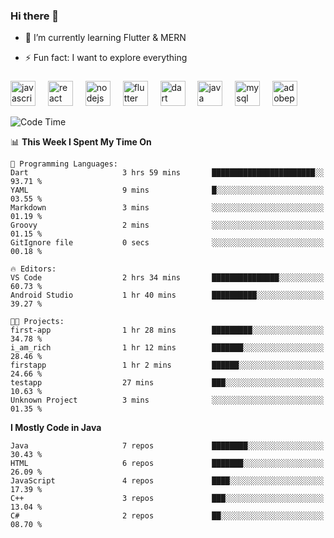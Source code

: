 ### Hi there 👋







- 🌱 I’m currently learning Flutter & MERN
- ⚡ Fun fact: I want to explore everything



  ###
<div align="left">
  <img src="https://cdn.jsdelivr.net/gh/devicons/devicon/icons/javascript/javascript-original.svg" height="40" alt="javascript logo"  />
  <img width="12" />
  <img src="https://cdn.jsdelivr.net/gh/devicons/devicon/icons/react/react-original.svg" height="40" alt="react logo"  />
  <img width="12" />
  <img src="https://cdn.jsdelivr.net/gh/devicons/devicon/icons/nodejs/nodejs-original.svg" height="40" alt="nodejs logo"  />
  <img width="12" />
  <img src="https://cdn.jsdelivr.net/gh/devicons/devicon/icons/flutter/flutter-original.svg" height="40" alt="flutter logo"  />
  <img width="12" />
  <img src="https://cdn.jsdelivr.net/gh/devicons/devicon/icons/dart/dart-original.svg" height="40" alt="dart logo"  />
  <img width="12" />
  <img src="https://cdn.jsdelivr.net/gh/devicons/devicon/icons/java/java-original.svg" height="40" alt="java logo"  />
  <img width="12" />
  <img src="https://skillicons.dev/icons?i=mysql" height="40" alt="mysql logo"  />
  <img width="12" />
  <img src="https://skillicons.dev/icons?i=pr" height="40" alt="adobepremierepro logo"  />
</div>
 



<!--START_SECTION:waka-->

![Code Time](http://img.shields.io/badge/Code%20Time-5%20hrs%2047%20mins-blue)

📊 **This Week I Spent My Time On** 

```text
💬 Programming Languages: 
Dart                     3 hrs 59 mins       ███████████████████████░░   93.71 % 
YAML                     9 mins              █░░░░░░░░░░░░░░░░░░░░░░░░   03.55 % 
Markdown                 3 mins              ░░░░░░░░░░░░░░░░░░░░░░░░░   01.19 % 
Groovy                   2 mins              ░░░░░░░░░░░░░░░░░░░░░░░░░   01.15 % 
GitIgnore file           0 secs              ░░░░░░░░░░░░░░░░░░░░░░░░░   00.18 % 

🔥 Editors: 
VS Code                  2 hrs 34 mins       ███████████████░░░░░░░░░░   60.73 % 
Android Studio           1 hr 40 mins        ██████████░░░░░░░░░░░░░░░   39.27 % 

🐱‍💻 Projects: 
first-app                1 hr 28 mins        █████████░░░░░░░░░░░░░░░░   34.78 % 
i_am_rich                1 hr 12 mins        ███████░░░░░░░░░░░░░░░░░░   28.46 % 
firstapp                 1 hr 2 mins         ██████░░░░░░░░░░░░░░░░░░░   24.66 % 
testapp                  27 mins             ███░░░░░░░░░░░░░░░░░░░░░░   10.63 % 
Unknown Project          3 mins              ░░░░░░░░░░░░░░░░░░░░░░░░░   01.35 % 
```

**I Mostly Code in Java** 

```text
Java                     7 repos             ████████░░░░░░░░░░░░░░░░░   30.43 % 
HTML                     6 repos             ███████░░░░░░░░░░░░░░░░░░   26.09 % 
JavaScript               4 repos             ████░░░░░░░░░░░░░░░░░░░░░   17.39 % 
C++                      3 repos             ███░░░░░░░░░░░░░░░░░░░░░░   13.04 % 
C#                       2 repos             ██░░░░░░░░░░░░░░░░░░░░░░░   08.70 % 
```




<!--END_SECTION:waka-->
